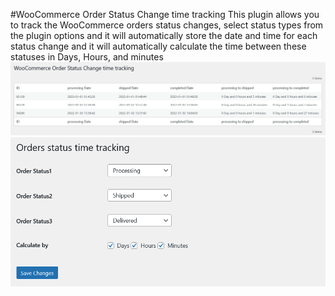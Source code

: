 #WooCommerce Order Status Change time tracking
This plugin allows you to track the WooCommerce orders status changes, select status types from the plugin options and it will automatically store the date and time for each status change and it will automatically calculate the time between these statuses in Days, Hours, and minutes
![Order-List](screan1.png)
![Order-settings](screan2.png)